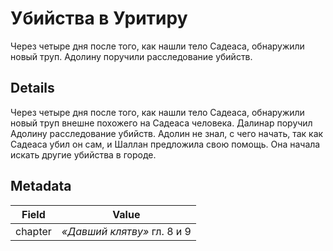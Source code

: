 # Убийства в Уритиру
Через четыре дня после того, как нашли тело Садеаса, обнаружили новый труп. Адолину поручили расследование убийств.

## Details
Через четыре дня после того, как нашли тело Садеаса, обнаружили новый труп внешне похожего на Садеаса человека. Далинар поручил Адолину расследование убийств. Адолин не знал, с чего начать, так как Садеаса убил он сам, и Шаллан предложила свою помощь. Она начала искать другие убийства в городе.

## Metadata
| Field | Value |
| ----- | ----- |
| chapter | *«Давший клятву»* гл. 8 и 9 |
